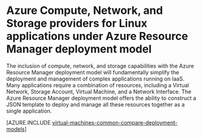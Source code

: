 
<properties
   pageTitle="Compute, Network, and Storage providers | Azure"
   description="Overview of the Compute, Network, and Storage Resource Providers (CRP, NRP, and SRP) for Linux applications in Azure Resource Manager deployment model"
   services="virtual-machines-linux"
   documentationCenter=""
   authors="mahthi"
   manager="timlt"
   editor=""
   tags="azure-resource-manager,azure-service-management"/>

<tags
	ms.service="virtual-machines-linux"
	ms.date="04/29/2015"
	wacn.date=""/>

# Azure Compute, Network, and Storage providers for Linux applications under Azure Resource Manager deployment model

The inclusion of compute, network, and storage capabilities with the Azure Resource Manager deployment model will fundamentally simplify the deployment and management of complex applications running on IaaS. Many applications require a combination of resources, including a Virtual Network, Storage Account, Virtual Machine, and a Network Interface. The Azure Resource Manager deployment model offers the ability to construct a JSON template to deploy and manage all these resources together as a single application.

[AZURE.INCLUDE [virtual-machines-common-compare-deployment-models](../includes/virtual-machines-common-compare-deployment-models.md)]
